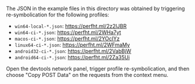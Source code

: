 The JSON in the example files in this directory was obtained by triggering re-symbolication for the following profiles:

 - `win64-local-*.json`: https://perfht.ml/2z2IJBR
 - `win64-ci-*.json`: https://perfht.ml/2WHa7yt
 - `macos-ci-*.json`: https://perfht.ml/2YOcIYz
 - `linux64-ci-*.json`: https://perfht.ml/2WFmaMy
 - `android32-ci-*.json`: https://perfht.ml/2VabBjW
 - `android64-ci-*.json`: https://perfht.ml/2Za35Ui

Open the devtools network panel, trigger profile re-symbolication, and then choose "Copy POST Data" on the requests from the context menu.
